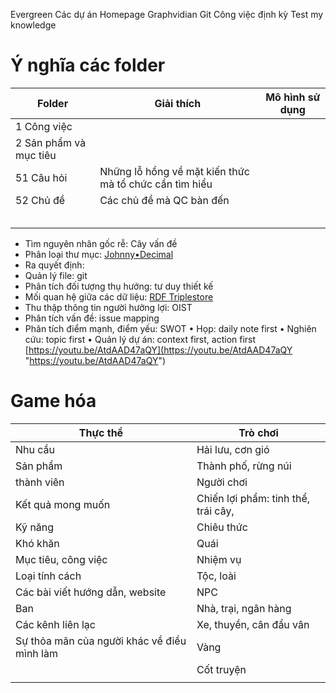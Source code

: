 Evergreen
Các dự án
Homepage
Graphvidian
Git
Công việc định kỳ
Test my knowledge



# Ý nghĩa các folder
| Folder                 | Giải thích                                             | Mô hình sử dụng |
| ---------------------- | ------------------------------------------------------ | --------------- |
| 1 Công việc            |                                                        |                 |
| 2 Sản phẩm và mục tiêu |                                                        |                 |
| 51 Câu hỏi             | Những lỗ hổng về mặt kiến thức mà tổ chức cần tìm hiểu |                 |
| 52 Chủ đề              | Các chủ đề mà QC bàn đến                               |                 |
|                        |                                                        |                 |
|                        |                                                        |                 |
|                        |                                                        |                 |
|                        |                                                        |                 |
|                        |                                                        |                 |

- Tìm nguyên nhân gốc rễ: Cây vấn đề
- Phân loại thư mục: [Johnny•Decimal](https://johnnydecimal.com/)
- Ra quyết định: 
- Quản lý file: git
- Phân tích đối tượng thụ hưởng: tư duy thiết kế
- Mối quan hệ giữa các dữ liệu: [RDF Triplestore](https://viblo.asia/u/huynhduc)
- Thu thập thông tin người hưởng lợi: OIST
- Phân tích vấn đề: issue mapping
- Phân tích điểm mạnh, điểm yếu: SWOT
• Họp: daily note first 
• Nghiên cứu: topic first 
• Quản lý dự án: context first, action first [https://youtu.be/AtdAAD47aQY](https://youtu.be/AtdAAD47aQY "https://youtu.be/AtdAAD47aQY")

# Game hóa
| Thực thể                                    | Trò chơi                            |
| ------------------------------------------- | ----------------------------------- |
| Nhu cầu                                     | Hải lưu, cơn gió                    |
| Sản phẩm                                    | Thành phố, rừng núi                 |
| thành viên                                  | Người chơi                          |
| Kết quả mong muốn                           | Chiến lợi phẩm: tinh thể, trái cây, |
| Kỹ năng                                     | Chiêu thức                          |
| Khó khăn                                    | Quái                                |
| Mục tiêu, công việc                         | Nhiệm vụ                            |
| Loại tính cách                              | Tộc, loài                           |
| Các bài viết hướng dẫn, website             | NPC                                 |
| Ban                                         | Nhà, trại, ngân hàng                |
| Các kênh liên lạc                           | Xe, thuyền, cân đẩu vân             |
| Sự thỏa mãn của người khác về điều mình làm | Vàng                                |
|                                             | Cốt truyện                          |
|                                             |                                     |

